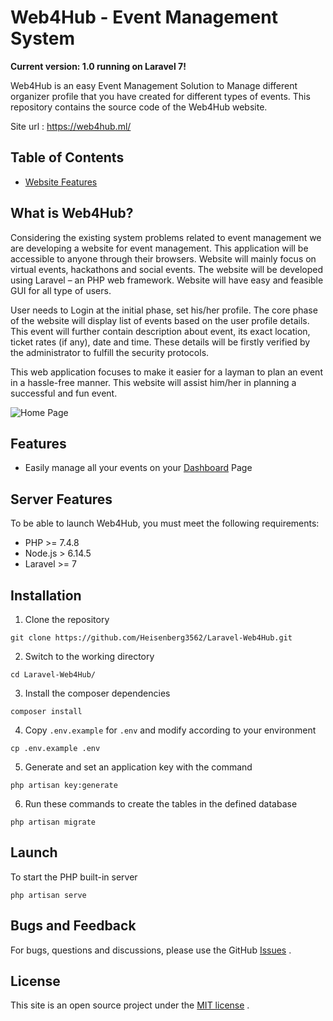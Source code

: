 # Web4Hub - Event Management System
**Current version: 1.0 running on Laravel 7!**

Web4Hub is an easy Event Management Solution to Manage different organizer profile that you have created for different types of events. This repository contains the source code of the Web4Hub website.

Site url : https://web4hub.ml/

## Table of Contents

- [Website Features](#features)

## What is Web4Hub?

Considering the existing system problems related to event management we are developing a website for event management. This application will be accessible to anyone through their browsers. Website will mainly focus on virtual events, hackathons and social events. The website will be developed using Laravel – an PHP web framework. Website will have easy and feasible GUI for all type of users. 

User needs to Login at the initial phase, set his/her profile. The core phase of the website will display list of events based on the user profile details. This event will further contain description about event, its exact location, ticket rates (if any), date and time. These details will be firstly verified by the administrator to fulfill the security protocols. 

This web application focuses to make it easier for a layman to plan an event in a hassle-free manner. This website will assist him/her in planning a successful and fun event.

![Home Page](https://web4hub.ml/assets/img/git/home.gif "")

## Features

- Easily manage all your events on your [Dashboard](https://web4hub.ml/events) Page

## Server Features

To be able to launch Web4Hub, you must meet the following requirements:

- PHP >= 7.4.8
- Node.js > 6.14.5
- Laravel >= 7

## Installation

1. Clone the repository
```
git clone https://github.com/Heisenberg3562/Laravel-Web4Hub.git
```
2. Switch to the working directory
```
cd Laravel-Web4Hub/
```
3. Install the composer dependencies
```
composer install
```
4. Copy `.env.example` for `.env` and modify according to your environment
```
cp .env.example .env
```
5. Generate and set an application key with the command
```
php artisan key:generate
```
6. Run these commands to create the tables in the defined database
```
php artisan migrate
```

## Launch

To start the PHP built-in server
```
php artisan serve
```

## Bugs and Feedback

For bugs, questions and discussions, please use the GitHub [Issues](https://github.com/Heisenberg3562/Laravel-Web4Hub/issues) .

## License

This site is an open source project under the [MIT license](LICENSE) .
